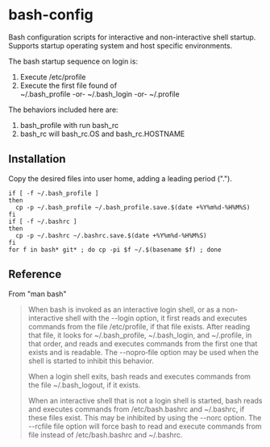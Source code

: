 bash-config
===========

Bash configuration scripts for interactive and non-interactive shell startup.  Supports
startup operating system and host specific environments.

The bash startup sequence on login is:                                                 
  1. Execute /etc/profile                                                             
  2. Execute the first file found of                                                  
       ~/.bash_profile -or- ~/.bash_login -or- ~/.profile                             

The behaviors included here are:
  1. bash_profile with run bash_rc
  2. bash_rc will bash_rc.OS and bash_rc.HOSTNAME

Installation
------------

Copy the desired files into user home, adding a leading period (".").

    if [ -f ~/.bash_profile ]
    then
      cp -p ~/.bash_profile ~/.bash_profile.save.$(date +%Y%m%d-%H%M%S)
    fi
    if [ -f ~/.bashrc ]
    then
      cp -p ~/.bashrc ~/.bashrc.save.$(date +%Y%m%d-%H%M%S)
    fi
    for f in bash* git* ; do cp -pi $f ~/.$(basename $f) ; done
Reference
---------

From "man bash"

> When bash is invoked as an interactive login shell,  or  as  a  non-interactive
> shell  with  the  --login option, it first reads and executes commands from the
> file /etc/profile, if that file exists.  After reading that file, it looks  for
> ~/.bash_profile,  ~/.bash_login,  and  ~/.profile, in that order, and reads and
> executes commands from the first one that exists and is readable.  The --nopro‐file
> option may be used when the shell is started to inhibit this behavior.
>
> When  a  login  shell  exits,  bash  reads  and executes commands from the file
> ~/.bash_logout, if it exists.
>
> When an interactive shell that is not a login shell is started, bash reads  and
> executes  commands  from  /etc/bash.bashrc and ~/.bashrc, if these files exist.
> This may be inhibited by using the --norc option.   The  --rcfile  file  option
> will   force   bash   to  read  and  execute  commands  from  file  instead  of
> /etc/bash.bashrc and ~/.bashrc.

